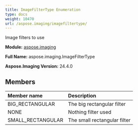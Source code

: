 ```yaml
---
title: ImageFilterType Enumeration
type: docs
weight: 10470
url: /aspose.imaging/imagefiltertype/
---
```


Image filters to use

**Module:** [aspose.imaging](/imaging/python-net/aspose.imaging/)

**Full Name:** aspose.imaging.ImageFilterType

**Aspose.Imaging Version:** 24.4.0

## **Members**
| **Member name** | **Description** |
| :- | :- |
| BIG_RECTANGULAR | The big rectangular filter |
| NONE | Nothing filter used |
| SMALL_RECTANGULAR | The small rectangular filter |
